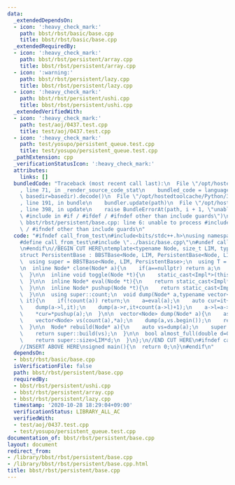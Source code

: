 ```yaml
---
data:
  _extendedDependsOn:
  - icon: ':heavy_check_mark:'
    path: bbst/rbst/basic/base.cpp
    title: bbst/rbst/basic/base.cpp
  _extendedRequiredBy:
  - icon: ':heavy_check_mark:'
    path: bbst/rbst/persistent/array.cpp
    title: bbst/rbst/persistent/array.cpp
  - icon: ':warning:'
    path: bbst/rbst/persistent/lazy.cpp
    title: bbst/rbst/persistent/lazy.cpp
  - icon: ':heavy_check_mark:'
    path: bbst/rbst/persistent/ushi.cpp
    title: bbst/rbst/persistent/ushi.cpp
  _extendedVerifiedWith:
  - icon: ':heavy_check_mark:'
    path: test/aoj/0437.test.cpp
    title: test/aoj/0437.test.cpp
  - icon: ':heavy_check_mark:'
    path: test/yosupo/persistent_queue.test.cpp
    title: test/yosupo/persistent_queue.test.cpp
  _pathExtension: cpp
  _verificationStatusIcon: ':heavy_check_mark:'
  attributes:
    links: []
  bundledCode: "Traceback (most recent call last):\n  File \"/opt/hostedtoolcache/Python/3.9.0/x64/lib/python3.9/site-packages/onlinejudge_verify/documentation/build.py\"\
    , line 71, in _render_source_code_stat\n    bundled_code = language.bundle(stat.path,\
    \ basedir=basedir).decode()\n  File \"/opt/hostedtoolcache/Python/3.9.0/x64/lib/python3.9/site-packages/onlinejudge_verify/languages/cplusplus.py\"\
    , line 191, in bundle\n    bundler.update(path)\n  File \"/opt/hostedtoolcache/Python/3.9.0/x64/lib/python3.9/site-packages/onlinejudge_verify/languages/cplusplus_bundle.py\"\
    , line 398, in update\n    raise BundleErrorAt(path, i + 1, \"unable to process\
    \ #include in #if / #ifdef / #ifndef other than include guards\")\nonlinejudge_verify.languages.cplusplus_bundle.BundleErrorAt:\
    \ bbst/rbst/persistent/base.cpp: line 6: unable to process #include in #if / #ifdef\
    \ / #ifndef other than include guards\n"
  code: "#ifndef call_from_test\n#include<bits/stdc++.h>\nusing namespace std;\n\n\
    #define call_from_test\n#include \"../basic/base.cpp\"\n#undef call_from_test\n\
    \n#endif\n//BEGIN CUT HERE\ntemplate<typename Node, size_t LIM, typename Impl>\n\
    struct PersistentBase : BBSTBase<Node, LIM, PersistentBase<Node, LIM, Impl>>{\n\
    \  using super = BBSTBase<Node, LIM, PersistentBase>;\n  using T = typename Node::T;\n\
    \n  inline Node* clone(Node* a){\n    if(a==nullptr) return a;\n    return super::create(*a);\n\
    \  }\n\n  inline void toggle(Node *t){\n    static_cast<Impl*>(this)->toggle(t);\n\
    \  }\n\n  inline Node* eval(Node *t){\n    return static_cast<Impl*>(this)->eval(t);\n\
    \  }\n\n  inline Node* pushup(Node *t){\n    return static_cast<Impl*>(this)->pushup(t);\n\
    \  }\n\n  using super::count;\n  void dump(Node* a,typename vector<Node>::iterator\
    \ it){\n    if(!count(a)) return;\n    a=eval(a);\n    auto cur=it+count(a->l);\n\
    \    dump(a->l,it);\n    dump(a->r,it+count(a->l)+1);\n    a->l=a->r=nullptr;\n\
    \    *cur=*pushup(a);\n  }\n\n  vector<Node> dump(Node* a){\n    assert(a!=nullptr);\n\
    \    vector<Node> vs(count(a),*a);\n    dump(a,vs.begin());\n    return vs;\n\
    \  }\n\n  Node* rebuild(Node* a){\n    auto vs=dump(a);\n    super::size=0;\n\
    \    return super::build(vs);\n  }\n\n  bool almost_full(double d=0.8) const{\n\
    \    return super::size>LIM*d;\n  }\n};\n//END CUT HERE\n#ifndef call_from_test\n\
    //INSERT ABOVE HERE\nsigned main(){\n  return 0;\n}\n#endif\n"
  dependsOn:
  - bbst/rbst/basic/base.cpp
  isVerificationFile: false
  path: bbst/rbst/persistent/base.cpp
  requiredBy:
  - bbst/rbst/persistent/ushi.cpp
  - bbst/rbst/persistent/array.cpp
  - bbst/rbst/persistent/lazy.cpp
  timestamp: '2020-10-28 18:29:04+09:00'
  verificationStatus: LIBRARY_ALL_AC
  verifiedWith:
  - test/aoj/0437.test.cpp
  - test/yosupo/persistent_queue.test.cpp
documentation_of: bbst/rbst/persistent/base.cpp
layout: document
redirect_from:
- /library/bbst/rbst/persistent/base.cpp
- /library/bbst/rbst/persistent/base.cpp.html
title: bbst/rbst/persistent/base.cpp
---
```

